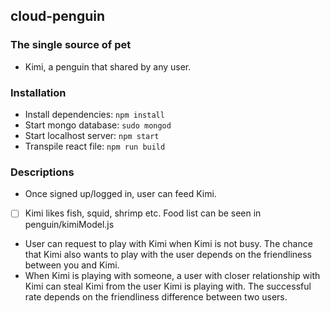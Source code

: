 ## cloud-penguin

### The single source of pet
 - Kimi, a penguin that shared by any user.

### Installation
- Install dependencies: `npm install`
- Start mongo database: `sudo mongod`
- Start localhost server: `npm start`
- Transpile react file: `npm run build`
### Descriptions
- Once signed up/logged in, user can feed Kimi.
- [ ] Kimi likes fish, squid, shrimp etc. Food list can be seen in penguin/kimiModel.js
- User can request to play with Kimi when Kimi is not busy. The chance that Kimi also wants to play with the user depends on the friendliness between you and Kimi.
- When Kimi is playing with someone, a user with closer relationship with Kimi can steal Kimi from the user Kimi is playing with. The successful rate depends on the friendliness difference between two users.
